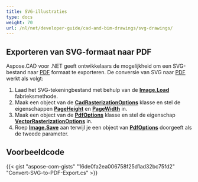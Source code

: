 ```yaml
---
title: SVG-illustraties
type: docs
weight: 70
url: /nl/net/developer-guide/cad-and-bim-drawings/svg-drawings/
---
```


## **Exporteren van SVG-formaat naar PDF**

Aspose.CAD voor .NET geeft ontwikkelaars de mogelijkheid om een SVG-bestand naar [PDF](https://docs.fileformat.com/pdf/) formaat te exporteren. De conversie van SVG naar [PDF](https://docs.fileformat.com/pdf/) werkt als volgt:

1. Laad het SVG-tekeningbestand met behulp van de [**Image.Load**](https://reference.aspose.com/cad/net/aspose.cad.image/load/methods/2) fabrieksmethode.
1. Maak een object van de [**CadRasterizationOptions**](https://reference.aspose.com/cad/net/aspose.cad.imageoptions/cadrasterizationoptions) klasse en stel de eigenschappen [**PageHeight**](https://reference.aspose.com/cad/net/aspose.cad.imageoptions/vectorrasterizationoptions/properties/pageheight) en [**PageWidth**](https://reference.aspose.com/cad/net/aspose.cad.imageoptions/vectorrasterizationoptions/properties/pagewidth) in.
1. Maak een object van de [**PdfOptions**](https://reference.aspose.com/cad/net/aspose.cad.imageoptions/pdfoptions) klasse en stel de eigenschap [**VectorRasterizationOptions**](https://reference.aspose.com/cad/net/aspose.cad.imageoptions/vectorrasterizationoptions) in.
1. Roep [**Image.Save**](https://reference.aspose.com/cad/net/aspose.cad/image/methods/save/index) aan terwijl je een object van [**PdfOptions**](https://reference.aspose.com/cad/net/aspose.cad.imageoptions/pdfoptions) doorgeeft als de tweede parameter.

## Voorbeeldcode

{{< gist "aspose-com-gists" "16de0fa2ea006758f25d1ad32bc75fd2" "Convert-SVG-to-PDF-Export.cs" >}}
